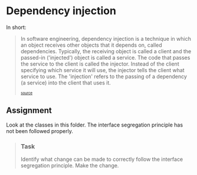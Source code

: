 # Dependency injection

In short:

> In software engineering, dependency injection is a technique in which an object receives other objects that it depends
> on, called dependencies. Typically, the receiving object is called a client and the passed-in ('injected') object is
> called a service. The code that passes the service to the client is called the injector. Instead of the client
> specifying which service it will use, the injector tells the client what service to use. The 'injection' refers to the
> passing of a dependency (a service) into the client that uses it.
>
> <sup><sub>[source](https://en.wikipedia.org/wiki/Dependency_injection) </sub></sup>

## Assignment



Look at the classes in this folder. The interface segregation principle has not been followed properly.

> ### Task
> Identify what change can be made to correctly follow the interface segregation principle. Make the change.
